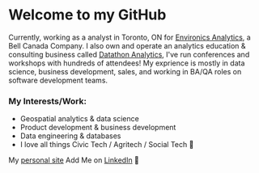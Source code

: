 # Welcome to my GitHub

Currently, working as a analyst in Toronto, ON for [Environics Analytics](https://environicsanalytics.com/en-ca), a Bell Canada Company. I also own and operate an analytics education & consulting business called [Datathon Analytics](https://www.datathon.ca/), I've run conferences and workshops with hundreds of attendees! My exprience is mostly in data science, business development, sales, and working in BA/QA roles on software development teams.

### My Interests/Work:

- Geospatial analytics & data science
- Product development & business development
- Data engineering & databases
- I love all things  Civic Tech / Agritech / Social Tech 🌱

My [personal site](https://thomaslillo.com)
Add Me on [LinkedIn](https://www.linkedin.com/in/thomaslillo/) 💬

<!--
**thomaslillo/thomaslillo** is a ✨ _special_ ✨ repository because its `README.md` (this file) appears on your GitHub profile.
![Image](6ce76d26-9c7a-4fd2-8675-f5d4225363d6-506ddfae-eea1-4438-88f8-9f15e6465492-v1.png)
Here are some ideas to get you started:

- 🔭 I’m currently working on ...
- 🌱 I’m currently learning ...
- 👯 I’m looking to collaborate on ...
- 🤔 I’m looking for help with ...
- 💬 Ask me about ...
- 📫 How to reach me: ...
- 😄 Pronouns: ...
- ⚡ Fun fact: ...
-->
